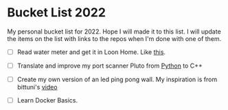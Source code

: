# Bucket List 2022

My personal bucket list for 2022. Hope I will made it to this list. I will update the items on the list with links to the repos when I'm done with one of them.

 - [ ] Read water meter and get it in Loon Home. Like [this](https://www.youtube.com/watch?v=mDIJEyElkAU&t=1222s).
 - [ ] Translate and improve my port scanner Pluto from [Python](https://github.com/dlothmann/pluto) to C++
 - [ ] Create my own version of an led ping pong wall. My inspiration is from bittuni's [video](https://www.youtube.com/watch?v=EZEMK-C-nSo)
 - [ ] Learn Docker Basics.

